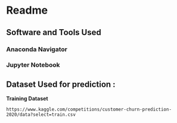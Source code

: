 # Readme

## Software and Tools Used

### Anaconda Navigator

### Jupyter Notebook

## Dataset Used for prediction :

******************************************Training Dataset******************************************

```Jupyter Notebook
https://www.kaggle.com/competitions/customer-churn-prediction-2020/data?select=train.csv
```
